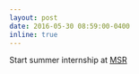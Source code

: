 ```yaml
---
layout: post
date: 2016-05-30 08:59:00-0400
inline: true
---
```


Start summer internship at [MSR](http://research.microsoft.com/en-us/groups/nlp/)